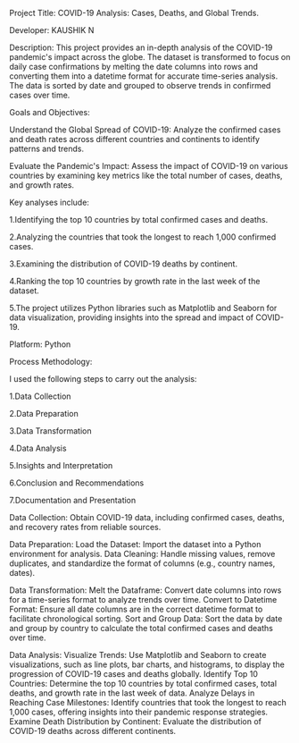 Project Title: COVID-19 Analysis: Cases, Deaths, and Global Trends.

Developer: KAUSHIK N

Description: This project provides an in-depth analysis of the COVID-19 pandemic's impact across the globe. The dataset is transformed to focus on daily case confirmations by melting the date columns into rows and converting them into a datetime format for accurate time-series analysis. The data is sorted by date and grouped to observe trends in confirmed cases over time.

Goals and Objectives:

Understand the Global Spread of COVID-19: Analyze the confirmed cases and death rates across different countries and continents to identify patterns and trends.

Evaluate the Pandemic's Impact: Assess the impact of COVID-19 on various countries by examining key metrics like the total number of cases, deaths, and growth rates.

Key analyses include:

1.Identifying the top 10 countries by total confirmed cases and deaths.

2.Analyzing the countries that took the longest to reach 1,000 confirmed cases.

3.Examining the distribution of COVID-19 deaths by continent.

4.Ranking the top 10 countries by growth rate in the last week of the dataset.

5.The project utilizes Python libraries such as Matplotlib and Seaborn for data visualization, providing insights into the spread and impact of COVID-19.

Platform: Python

Process Methodology:

I used the following steps to carry out the analysis:

1.Data Collection

2.Data Preparation

3.Data Transformation

4.Data Analysis

5.Insights and Interpretation

6.Conclusion and Recommendations

7.Documentation and Presentation

Data Collection: Obtain COVID-19 data, including confirmed cases, deaths, and recovery rates from reliable sources.

Data Preparation: Load the Dataset: Import the dataset into a Python environment for analysis. Data Cleaning: Handle missing values, remove duplicates, and standardize the format of columns (e.g., country names, dates).

Data Transformation: Melt the Dataframe:  Convert date columns into rows for a time-series format to analyze trends over time. Convert to Datetime Format: Ensure all date columns are in the correct datetime format to facilitate chronological sorting. Sort and Group Data: Sort the data by date and group by country to calculate the total confirmed cases and deaths over time. 

Data Analysis: Visualize Trends: Use Matplotlib and Seaborn to create visualizations, such as line plots, bar charts, and histograms, to display the progression of COVID-19 cases and 
deaths globally. Identify Top 10 Countries: Determine the top 10 countries by total confirmed cases, total deaths, and growth rate in the last week of data. Analyze Delays in Reaching 
Case Milestones: Identify countries that took the longest to reach 1,000 cases, offering insights into their pandemic response strategies. Examine Death Distribution by Continent: Evaluate the distribution of COVID-19 deaths across different continents. 





